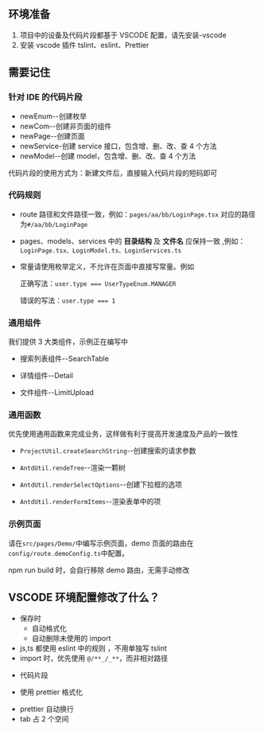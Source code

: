 ## 环境准备

1. 项目中的设备及代码片段都基于 VSCODE 配置，请先安装-vscode
1. 安装 vscode 插件 tslint、eslint、Prettier

## 需要记住

### 针对 IDE 的代码片段

- newEnum--创建枚举
- newCom--创建非页面的组件
- newPage--创建页面
- newService-创建 service 接口，包含增、删、改、查 4 个方法
- newModel--创建 model，包含增、删、改、查 4 个方法

代码片段的使用方式为：新建文件后，直接输入代码片段的短码即可

### 代码规则

- route 路径和文件路径一致，例如：`pages/aa/bb/LoginPage.tsx` 对应的路径为`#/aa/bb/LoginPage`

- pages、models、services 中的 **目录结构** 及 **文件名** 应保持一致 ,例如：`LoginPage.tsx、LoginModel.ts、LoginServices.ts`

* 常量请使用枚举定义，不允许在页面中直接写常量。例如

  正确写法：`user.type === UserTypeEnum.MANAGER`

  错误的写法：`user.type === 1`

### 通用组件

我们提供 3 大类组件，示例正在编写中

- 搜索列表组件--SearchTable

* 详情组件--Detail

- 文件组件--LimitUpload

### 通用函数

优先使用通用函数来完成业务，这样做有利于提高开发速度及产品的一致性

- `ProjectUtil.createSearchString`--创建搜索的请求参数

* `AntdUtil.rendeTree`--渲染一颗树

- `AntdUtil.renderSelectOptions`--创建下拉框的选项

- `AntdUtil.renderFormItems`--渲染表单中的项

### 示例页面

请在`src/pages/Demo/`中编写示例页面，demo 页面的路由在`config/route.demoConfig.ts`中配置。

npm run build 时，会自行移除 demo 路由，无需手动修改

## VSCODE 环境配置修改了什么？

- 保存时
  - 自动格式化
  - 自动删除未使用的 import
- js,ts 都使用 eslint 中的规则 ，不用单独写 tslint
- import 时，优先使用 `@/**_/_**`，而非相对路径

* 代码片段

- 使用 prettier 格式化

* prettier 自动换行
* tab 占 2 个空间
